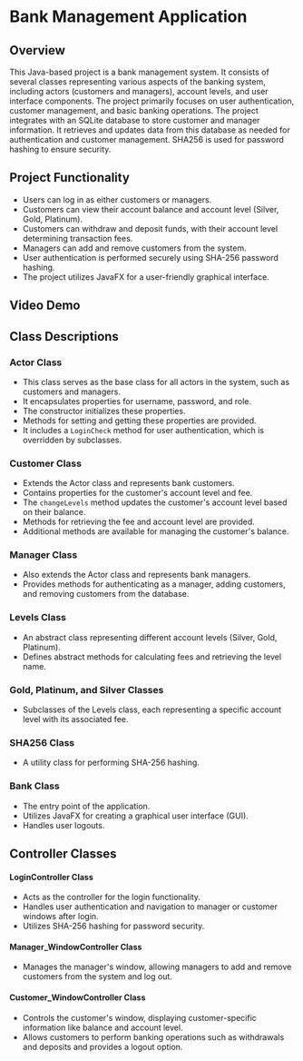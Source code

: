 # Bank Management Application 
## Overview
This Java-based project is a bank management system. It consists of several classes representing various aspects of the banking system, including actors (customers and managers), account levels, and user interface components. The project primarily focuses on user authentication, customer management, and basic banking operations. The project integrates with an SQLite database to store customer and manager information. It retrieves and updates data from this database as needed for authentication and customer management. SHA256 is used for password hashing to ensure security. 

## Project Functionality

- Users can log in as either customers or managers.
- Customers can view their account balance and account level (Silver, Gold, Platinum).
- Customers can withdraw and deposit funds, with their account level determining transaction fees.
- Managers can add and remove customers from the system.
- User authentication is performed securely using SHA-256 password hashing.
- The project utilizes JavaFX for a user-friendly graphical interface.

## Video Demo

## Class Descriptions

### Actor Class
- This class serves as the base class for all actors in the system, such as customers and managers.
- It encapsulates properties for username, password, and role.
- The constructor initializes these properties.
- Methods for setting and getting these properties are provided.
- It includes a `LoginCheck` method for user authentication, which is overridden by subclasses.

### Customer Class
- Extends the Actor class and represents bank customers.
- Contains properties for the customer's account level and fee.
- The `changeLevels` method updates the customer's account level based on their balance.
- Methods for retrieving the fee and account level are provided.
- Additional methods are available for managing the customer's balance.

### Manager Class
- Also extends the Actor class and represents bank managers.
- Provides methods for authenticating as a manager, adding customers, and removing customers from the database.

### Levels Class
- An abstract class representing different account levels (Silver, Gold, Platinum).
- Defines abstract methods for calculating fees and retrieving the level name.

### Gold, Platinum, and Silver Classes
- Subclasses of the Levels class, each representing a specific account level with its associated fee.

### SHA256 Class
- A utility class for performing SHA-256 hashing.

### Bank Class
- The entry point of the application.
- Utilizes JavaFX for creating a graphical user interface (GUI).
- Handles user logouts.

## Controller Classes

#### LoginController Class
- Acts as the controller for the login functionality.
- Handles user authentication and navigation to manager or customer windows after login.
- Utilizes SHA-256 hashing for password security.

#### Manager_WindowController Class
- Manages the manager's window, allowing managers to add and remove customers from the system and log out.

#### Customer_WindowController Class
- Controls the customer's window, displaying customer-specific information like balance and account level.
- Allows customers to perform banking operations such as withdrawals and deposits and provides a logout option.

